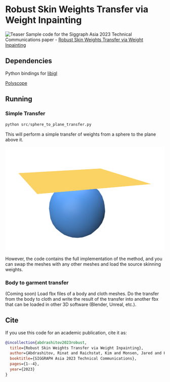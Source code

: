 # Robust Skin Weights Transfer via Weight Inpainting
![Teaser](https://www.dgp.toronto.edu/~rinat/projects/RobustSkinWeightsTransfer/teaser.jpg)
Sample code for the Siggraph Asia 2023 Technical Communications paper - [Robust Skin Weights Transfer via Weight Inpainting](https://www.dgp.toronto.edu/~rinat/projects/RobustSkinWeightsTransfer/index.html)

## Dependencies

Python bindings for [libigl](https://github.com/libigl/libigl-python-bindings)

[Polyscope](https://polyscope.run/py/installing/)

## Running
### Simple Transfer

```python
python src/sphere_to_plane_transfer.py
```

This will perform a simple transfer of weights from a sphere to the plane above it.

![SphereToPlane](imgs/SphereToPlane.png)

However, the code contains the full implementation of the method, and you can swap 
the meshes with any other meshes and load the source skinning weights.

### Body to garment transfer
(Coming soon) Load fbx files of a body and cloth meshes. Do the transfer from 
the body to cloth and write the result of the transfer into another fbx that can 
be loaded in other 3D software (Blender, Unreal, etc.).

## Cite
If you use this code for an academic publication, cite it as:
```bib
@incollection{abdrashitov2023robust,
  title={Robust Skin Weights Transfer via Weight Inpainting},
  author={Abdrashitov, Rinat and Raichstat, Kim and Monsen, Jared and Hill, David},
  booktitle={SIGGRAPH Asia 2023 Technical Communications},
  pages={1--4},
  year={2023}
}
```